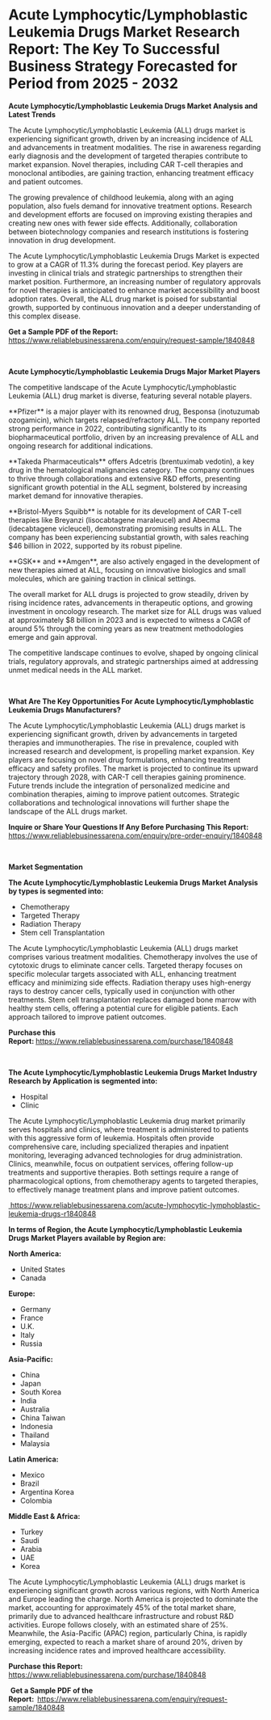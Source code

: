 <p><h1>Acute Lymphocytic/Lymphoblastic Leukemia Drugs Market Research Report: The Key To Successful Business Strategy Forecasted for Period from 2025 - 2032</h1></p><p><strong>Acute Lymphocytic/Lymphoblastic Leukemia Drugs Market Analysis and Latest Trends</strong></p>
<p><p>The Acute Lymphocytic/Lymphoblastic Leukemia (ALL) drugs market is experiencing significant growth, driven by an increasing incidence of ALL and advancements in treatment modalities. The rise in awareness regarding early diagnosis and the development of targeted therapies contribute to market expansion. Novel therapies, including CAR T-cell therapies and monoclonal antibodies, are gaining traction, enhancing treatment efficacy and patient outcomes.</p><p>The growing prevalence of childhood leukemia, along with an aging population, also fuels demand for innovative treatment options. Research and development efforts are focused on improving existing therapies and creating new ones with fewer side effects. Additionally, collaboration between biotechnology companies and research institutions is fostering innovation in drug development.</p><p>The Acute Lymphocytic/Lymphoblastic Leukemia Drugs Market is expected to grow at a CAGR of 11.3% during the forecast period. Key players are investing in clinical trials and strategic partnerships to strengthen their market position. Furthermore, an increasing number of regulatory approvals for novel therapies is anticipated to enhance market accessibility and boost adoption rates. Overall, the ALL drug market is poised for substantial growth, supported by continuous innovation and a deeper understanding of this complex disease.</p></p>
<p><strong>Get a Sample PDF of the Report:&nbsp;</strong> <a href="https://www.reliablebusinessarena.com/enquiry/request-sample/1840848?utm_campaign=3017&utm_medium=2&utm_source=Github&utm_content=ia&utm_term=13042025&utm_id=acute-lymphocyticlymphoblastic-leukemia-drugs">https://www.reliablebusinessarena.com/enquiry/request-sample/1840848</a></p>
<p>&nbsp;</p>
<p><strong>Acute Lymphocytic/Lymphoblastic Leukemia Drugs Major Market Players</strong></p>
<p><p>The competitive landscape of the Acute Lymphocytic/Lymphoblastic Leukemia (ALL) drug market is diverse, featuring several notable players.</p><p>**Pfizer** is a major player with its renowned drug, Besponsa (inotuzumab ozogamicin), which targets relapsed/refractory ALL. The company reported strong performance in 2022, contributing significantly to its biopharmaceutical portfolio, driven by an increasing prevalence of ALL and ongoing research for additional indications.</p><p>**Takeda Pharmaceuticals** offers Adcetris (brentuximab vedotin), a key drug in the hematological malignancies category. The company continues to thrive through collaborations and extensive R&D efforts, presenting significant growth potential in the ALL segment, bolstered by increasing market demand for innovative therapies.</p><p>**Bristol-Myers Squibb** is notable for its development of CAR T-cell therapies like Breyanzi (lisocabtagene maraleucel) and Abecma (idecabtagene vicleucel), demonstrating promising results in ALL. The company has been experiencing substantial growth, with sales reaching $46 billion in 2022, supported by its robust pipeline.</p><p>**GSK** and **Amgen**, are also actively engaged in the development of new therapies aimed at ALL, focusing on innovative biologics and small molecules, which are gaining traction in clinical settings.</p><p>The overall market for ALL drugs is projected to grow steadily, driven by rising incidence rates, advancements in therapeutic options, and growing investment in oncology research. The market size for ALL drugs was valued at approximately $8 billion in 2023 and is expected to witness a CAGR of around 5% through the coming years as new treatment methodologies emerge and gain approval.</p><p>The competitive landscape continues to evolve, shaped by ongoing clinical trials, regulatory approvals, and strategic partnerships aimed at addressing unmet medical needs in the ALL market.</p></p>
<p>&nbsp;</p>
<p><strong>What Are The Key Opportunities For Acute Lymphocytic/Lymphoblastic Leukemia Drugs Manufacturers?</strong></p>
<p><p>The Acute Lymphocytic/Lymphoblastic Leukemia (ALL) drugs market is experiencing significant growth, driven by advancements in targeted therapies and immunotherapies. The rise in prevalence, coupled with increased research and development, is propelling market expansion. Key players are focusing on novel drug formulations, enhancing treatment efficacy and safety profiles. The market is projected to continue its upward trajectory through 2028, with CAR-T cell therapies gaining prominence. Future trends include the integration of personalized medicine and combination therapies, aiming to improve patient outcomes. Strategic collaborations and technological innovations will further shape the landscape of the ALL drugs market.</p></p>
<p><strong>Inquire or Share Your Questions If Any Before Purchasing This Report:</strong> <a href="https://www.reliablebusinessarena.com/enquiry/pre-order-enquiry/1840848?utm_campaign=3017&utm_medium=2&utm_source=Github&utm_content=ia&utm_term=13042025&utm_id=acute-lymphocyticlymphoblastic-leukemia-drugs">https://www.reliablebusinessarena.com/enquiry/pre-order-enquiry/1840848</a></p>
<p>&nbsp;</p>
<p><strong>Market Segmentation</strong></p>
<p><strong>The Acute Lymphocytic/Lymphoblastic Leukemia Drugs Market Analysis by types is segmented into:</strong></p>
<p><ul><li>Chemotherapy</li><li>Targeted Therapy</li><li>Radiation Therapy</li><li>Stem cell Transplantation</li></ul></p>
<p><p>The Acute Lymphocytic/Lymphoblastic Leukemia (ALL) drugs market comprises various treatment modalities. Chemotherapy involves the use of cytotoxic drugs to eliminate cancer cells. Targeted therapy focuses on specific molecular targets associated with ALL, enhancing treatment efficacy and minimizing side effects. Radiation therapy uses high-energy rays to destroy cancer cells, typically used in conjunction with other treatments. Stem cell transplantation replaces damaged bone marrow with healthy stem cells, offering a potential cure for eligible patients. Each approach tailored to improve patient outcomes.</p></p>
<p><strong>Purchase this Report:&nbsp;</strong><a href="https://www.reliablebusinessarena.com/purchase/1840848?utm_campaign=3017&utm_medium=2&utm_source=Github&utm_content=ia&utm_term=13042025&utm_id=acute-lymphocyticlymphoblastic-leukemia-drugs">https://www.reliablebusinessarena.com/purchase/1840848</a></p>
<p>&nbsp;</p>
<p><strong>The Acute Lymphocytic/Lymphoblastic Leukemia Drugs Market Industry Research by Application is segmented into:</strong></p>
<p><ul><li>Hospital</li><li>Clinic</li></ul></p>
<p><p>The Acute Lymphocytic/Lymphoblastic Leukemia drug market primarily serves hospitals and clinics, where treatment is administered to patients with this aggressive form of leukemia. Hospitals often provide comprehensive care, including specialized therapies and inpatient monitoring, leveraging advanced technologies for drug administration. Clinics, meanwhile, focus on outpatient services, offering follow-up treatments and supportive therapies. Both settings require a range of pharmacological options, from chemotherapy agents to targeted therapies, to effectively manage treatment plans and improve patient outcomes.</p></p>
<p><a href="https://www.reliablebusinessarena.com/acute-lymphocytic-lymphoblastic-leukemia-drugs-r1840848?utm_campaign=3017&utm_medium=2&utm_source=Github&utm_content=ia&utm_term=13042025&utm_id=acute-lymphocyticlymphoblastic-leukemia-drugs">&nbsp;https://www.reliablebusinessarena.com/acute-lymphocytic-lymphoblastic-leukemia-drugs-r1840848</a></p>
<p><strong>In terms of Region, the Acute Lymphocytic/Lymphoblastic Leukemia Drugs Market Players available by Region are:</strong></p>
<p>
    <p> <strong> North America: </strong>
        <ul>
            <li>United States</li>
            <li>Canada</li>
        </ul>
        </p> 
    <p> <strong> Europe: </strong>
        <ul>
            <li>Germany</li>
            <li>France</li>
            <li>U.K.</li>
            <li>Italy</li>
            <li>Russia</li>
        </ul>
        </p> 
    <p> <strong> Asia-Pacific: </strong>
        <ul>
            <li>China</li>
            <li>Japan</li>
            <li>South Korea</li>
            <li>India</li>
            <li>Australia</li>
            <li>China Taiwan</li>
            <li>Indonesia</li>
            <li>Thailand</li>
            <li>Malaysia</li>
        </ul>
        </p> 
    <p> <strong> Latin America: </strong>
        <ul>
            <li>Mexico</li>
            <li>Brazil</li>
            <li>Argentina Korea</li>
            <li>Colombia</li>
        </ul>
        </p> 
    <p> <strong> Middle East & Africa: </strong>
        <ul>
            <li>Turkey</li>
            <li>Saudi</li>
            <li>Arabia</li>
            <li>UAE</li>
            <li>Korea</li>
        </ul>
    </p>
    </p>
<p><p>The Acute Lymphocytic/Lymphoblastic Leukemia (ALL) drugs market is experiencing significant growth across various regions, with North America and Europe leading the charge. North America is projected to dominate the market, accounting for approximately 45% of the total market share, primarily due to advanced healthcare infrastructure and robust R&D activities. Europe follows closely, with an estimated share of 25%. Meanwhile, the Asia-Pacific (APAC) region, particularly China, is rapidly emerging, expected to reach a market share of around 20%, driven by increasing incidence rates and improved healthcare accessibility.</p></p>
<p><strong>Purchase this Report: </strong><a href="https://www.reliablebusinessarena.com/purchase/1840848?utm_campaign=3017&utm_medium=2&utm_source=Github&utm_content=ia&utm_term=13042025&utm_id=acute-lymphocyticlymphoblastic-leukemia-drugs">https://www.reliablebusinessarena.com/purchase/1840848</a></p>
<p>&nbsp;<strong>Get a Sample PDF of the Report:&nbsp;&nbsp;</strong><a href="https://www.reliablebusinessarena.com/enquiry/request-sample/1840848?utm_campaign=3017&utm_medium=2&utm_source=Github&utm_content=ia&utm_term=13042025&utm_id=acute-lymphocyticlymphoblastic-leukemia-drugs">https://www.reliablebusinessarena.com/enquiry/request-sample/1840848</a></p>
<p><strong></strong></p>
<p><p></p><p></p><p></p></p>